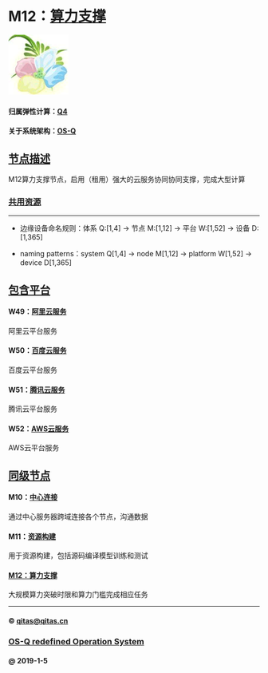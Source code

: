 ﻿# M12：[算力支撑](https://github.com/OS-Q/M12) 

[![sites](OS-Q/OS-Q.png)](http://www.OS-Q.com)

#### 归属弹性计算：[Q4](https://github.com/OS-Q/Q4)

#### 关于系统架构：[OS-Q](https://github.com/OS-Q/OS-Q)

## [节点描述](https://github.com/OS-Q/M12/wiki) 

M12算力支撑节点，启用（租用）强大的云服务协同协同支撑，完成大型计算

### [共用资源](OS-Q/)


---

- 边缘设备命名规则：体系 Q:[1,4] -> 节点 M:[1,12] -> 平台 W:[1,52] -> 设备 D:[1,365]

- naming patterns：system Q[1,4] -> node M[1,12] -> platform W[1,52] -> device D[1,365]

## [包含平台](https://github.com/OS-Q/M12/wiki) 

#### W49：[阿里云服务](https://github.com/OS-Q/W49)

阿里云平台服务

#### W50：[百度云服务](https://github.com/OS-Q/W50)

百度云平台服务

#### W51：[腾讯云服务](https://github.com/OS-Q/W51)

腾讯云平台服务

#### W52：[AWS云服务](https://github.com/OS-Q/W52)

AWS云平台服务

## [同级节点](https://github.com/OS-Q/Q4/wiki/) 

#### M10：[中心连接](https://github.com/OS-Q/M10) 

通过中心服务器跨域连接各个节点，沟通数据

#### M11：[资源构建](https://github.com/OS-Q/M11)

用于资源构建，包括源码编译模型训练和测试

#### [M12：算力支撑](https://github.com/OS-Q/M12)

大规模算力突破时限和算力门槛完成相应任务

---

####  © qitas@qitas.cn
###  [OS-Q redefined Operation System](http://www.OS-Q.com)
####  @ 2019-1-5